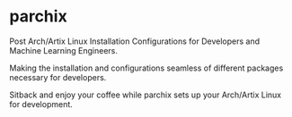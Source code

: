 # parchix
Post Arch/Artix Linux Installation Configurations for Developers and Machine Learning Engineers. 

Making the installation and configurations seamless of different packages necessary for developers. 

Sitback and enjoy your coffee while parchix sets up your Arch/Artix Linux for development. 
